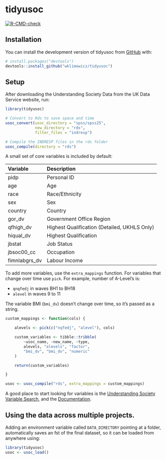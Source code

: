 
<!-- README.md is generated from README.Rmd. Please edit that file -->

# tidyusoc

<!-- badges: start -->

[![R-CMD-check](https://github.com/wklimowicz/tidyusoc/actions/workflows/R-CMD-check.yaml/badge.svg)](https://github.com/wklimowicz/tidyusoc/actions/workflows/R-CMD-check.yaml)
<!-- badges: end -->

## Installation

You can install the development version of tidyusoc from
[GitHub](https://github.com/) with:

``` r
# install.packages("devtools")
devtools::install_github("wklimowicz/tidyusoc")
```

## Setup

After downloading the Understanding Society Data from the UK Data
Service website, run:

``` r
library(tidyusoc)

# Convert to Rds to save space and time
usoc_convert(usoc_directory = "spss/spss25",
             new_directory = "rds",
             filter_files = "indresp")

# Compile the INDRESP files in the rds folder
usoc_compile(directory = "rds")
```

A small set of core variables is included by default:

| Variable      | Description                                  |
|:--------------|:---------------------------------------------|
| pidp          | Personal ID                                  |
| age           | Age                                          |
| race          | Race/Ethnicity                               |
| sex           | Sex                                          |
| country       | Country                                      |
| gor_dv        | Government Office Region                     |
| qfhigh_dv     | Highest Qualification (Detailed, UKHLS Only) |
| hiqual_dv     | Highest Qualification                        |
| jbstat        | Job Status                                   |
| jbsoc00_cc    | Occupation                                   |
| fimnlabgrs_dv | Labour Income                                |

To add more variables, use the `extra_mappings` function. For variables
that change over time use `pick`. For example, number of A-Level’s is:

-   `qnqfedj` in waves BH1 to BH18
-   `alevel` in waves 9 to 11

The variable BMI (`bmi_dv`) doesn’t change over time, so it’s passed as
a string.

``` r
custom_mappings <- function(cols) {

    alevels <- pick(c("nqfedj", "alevel"), cols)

    custom_variables <- tibble::tribble(
        ~usoc_name, ~new_name, ~type,
        alevels, "alevels", "factor",
        "bmi_dv", "bmi_dv", "numeric"
    )

    return(custom_variables)

}

usoc <- usoc_compile("rds", extra_mappings = custom_mappings)
```

A good place to start looking for variables is the [Understanding
Society Variable
Search](https://www.understandingsociety.ac.uk/documentation/mainstage/dataset-documentation),
and the
[Documentation](https://www.understandingsociety.ac.uk/documentation).

## Using the data across multiple projects.

Adding an environment variable called `DATA_DIRECTORY` pointing at a
folder, automatically saves an fst of the final dataset, so it can be
loaded from anywhere using:

``` r
library(tidyusoc)
usoc <- usoc_load()
```
